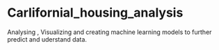 # Carlifornial_housing_analysis
Analysing , Visualizing and creating machine learning models to further predict and uderstand data.
